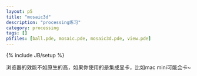 ```yaml
---
layout: p5
title: "mosaic3d"
description: "processing练习"
category: processing
tags: []
p5files: [ball.pde, mosaic.pde, mosaic3d.pde, view.pde]
---
```

{% include JB/setup %}

浏览器的效能不如原生的高，如果你使用的是集成显卡，比如mac mini可能会卡~


